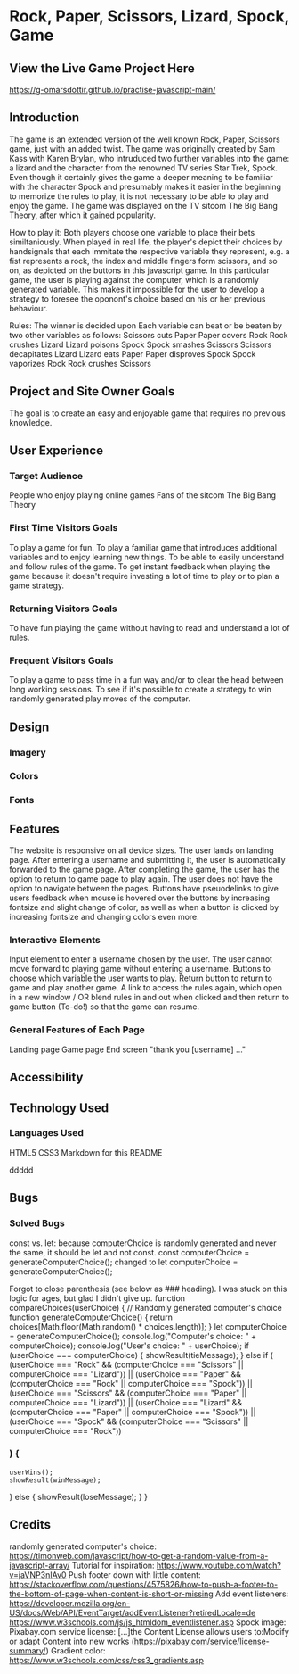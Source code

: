 # Rock, Paper, Scissors, Lizard, Spock, Game

## View the Live Game Project Here 
https://g-omarsdottir.github.io/practise-javascript-main/

## Introduction
The game is an extended version of the well known Rock, Paper, Scissors game, just with an added twist. The game was originally created by Sam Kass with Karen Brylan, who intruduced two further variables into the game: 
a lizard and the character from the renowned TV series Star Trek, Spock. Even though it certainly gives the game a deeper meaning to be familiar with the character Spock and presumably makes it easier in the beginning to memorize the rules to play, it is not necessary to be able to play and enjoy the game.
The game was displayed on the TV sitcom The Big Bang Theory, after which it gained popularity.

How to play it: 
Both players choose one variable to place their bets similtaniously. When played in real life, the player's depict their choices by handsignals that each immitate the respective variable they represent, e.g. a fist represents a rock, the index and middle fingers form scissors, and so on, as depicted on the buttons in this javascript game. In this particular game, the user is playing against the computer, which is a randomly generated variable. This makes it impossible for the user to develop a strategy to foresee the oponont's choice based on his or her previous behaviour.

Rules: The winner is decided upon 
Each variable can beat or be beaten by two other variables as follows:
Scissors cuts Paper
Paper covers Rock
Rock crushes Lizard
Lizard poisons Spock
Spock smashes Scissors
Scissors decapitates Lizard
Lizard eats Paper
Paper disproves Spock
Spock vaporizes Rock
Rock crushes Scissors 

## Project and Site Owner Goals
The goal is to create an easy and enjoyable game that requires no previous knowledge.

## User Experience

### Target Audience
People who enjoy playing online games 
Fans of the sitcom The Big Bang Theory

### First Time Visitors Goals
To play a game for fun.
To play a familiar game that introduces additional variables and to enjoy learning new things.
To be able to easily understand and follow rules of the game.
To get instant feedback when playing the game because it doesn't require investing a lot of time to play or to plan a game strategy.

### Returning Visitors Goals
To have fun playing the game without having to read and understand a lot of rules.

### Frequent Visitors Goals
To play a game to pass time in a fun way and/or to clear the head between long working sessions.
To see if it's possible to create a strategy to win randomly generated play moves of the computer.

## Design

### Imagery

### Colors

### Fonts

## Features
The website is responsive on all device sizes.
The user lands on landing page. After entering a username and submitting it, the user is automatically forwarded to the game page. After completing the game, the user has the option to return to game page to play again. The user does not have the option to navigate between the pages.
Buttons have pseuodelinks to give users feedback when mouse is hovered over the buttons by increasing fontsize and slight change of color, as well as when a button is clicked by increasing fontsize and changing colors even more.

### Interactive Elements
Input element to enter a username chosen by the user. The user cannot move forward to playing game without entering a username. 
Buttons to choose which variable the user wants to play.
Return button to return to game and play another game.
A link to access the rules again, which open in a new window / OR blend rules in and out when clicked and then return to game button (To-do!) so that the game can resume.

### General Features of Each Page
Landing page
Game page
End screen "thank you [username] ..."

## Accessibility 

## Technology Used

### Languages Used
HTML5
CSS3
Markdown for this README

ddddd

## Bugs

### Solved Bugs
const vs. let: because computerChoice is randomly generated and never the same, it should be let and not const.
const computerChoice = generateComputerChoice(); changed to let computerChoice = generateComputerChoice();

Forgot to close parenthesis (see below as ### heading). I was stuck on this logic for ages, but glad I didn't give up.
function compareChoices(userChoice) {
  // Randomly generated computer's choice
  function generateComputerChoice() {
    return choices[Math.floor(Math.random() * choices.length)];
  }
  let computerChoice = generateComputerChoice();
  console.log("Computer's choice: " + computerChoice);
  console.log("User's choice: " + userChoice);
  if (userChoice === computerChoice) {
    showResult(tieMessage);
  } else if (
    (userChoice === "Rock" &&
      (computerChoice === "Scissors" || computerChoice === "Lizard")) ||
    (userChoice === "Paper" &&
      (computerChoice === "Rock" || computerChoice === "Spock")) ||
    (userChoice === "Scissors" &&
      (computerChoice === "Paper" || computerChoice === "Lizard")) ||
    (userChoice === "Lizard" &&
      (computerChoice === "Paper" || computerChoice === "Spock")) ||
    (userChoice === "Spock" &&
      (computerChoice === "Scissors" || computerChoice === "Rock"))
  ### ) {
    userWins();
    showResult(winMessage);
  } else {
    showResult(loseMessage);
  }
}



## Credits
randomly generated computer's choice: https://timonweb.com/javascript/how-to-get-a-random-value-from-a-javascript-array/ 
Tutorial for inspiration: https://www.youtube.com/watch?v=jaVNP3nIAv0
Push footer down with little content: https://stackoverflow.com/questions/4575826/how-to-push-a-footer-to-the-bottom-of-page-when-content-is-short-or-missing 
Add event listeners:
https://developer.mozilla.org/en-US/docs/Web/API/EventTarget/addEventListener?retiredLocale=de
https://www.w3schools.com/js/js_htmldom_eventlistener.asp
Spock image: Pixabay.com service license: [...]the Content License allows users to:Modify or adapt Content into new works (https://pixabay.com/service/license-summary/)
Gradient color: https://www.w3schools.com/css/css3_gradients.asp